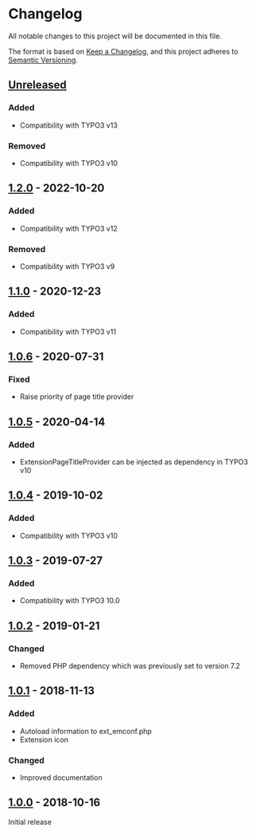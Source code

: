 # Changelog
All notable changes to this project will be documented in this file.

The format is based on [Keep a Changelog](https://keepachangelog.com/en/1.0.0/),
and this project adheres to [Semantic Versioning](https://semver.org/spec/v2.0.0.html).

## [Unreleased]

### Added
- Compatibility with TYPO3 v13

### Removed
- Compatibility with TYPO3 v10

## [1.2.0] - 2022-10-20

### Added
- Compatibility with TYPO3 v12

### Removed
- Compatibility with TYPO3 v9

## [1.1.0] - 2020-12-23

### Added
- Compatibility with TYPO3 v11

## [1.0.6] - 2020-07-31

### Fixed
- Raise priority of page title provider

## [1.0.5] - 2020-04-14

### Added
- ExtensionPageTitleProvider can be injected as dependency in TYPO3 v10

## [1.0.4] - 2019-10-02

### Added
- Compatibility with TYPO3 v10

## [1.0.3] - 2019-07-27

### Added
- Compatibility with TYPO3 10.0

## [1.0.2] - 2019-01-21

### Changed
- Removed PHP dependency which was previously set to version 7.2

## [1.0.1] - 2018-11-13

### Added
- Autoload information to ext_emconf.php
- Extension icon

### Changed
- Improved documentation

## [1.0.0] - 2018-10-16

Initial release


[Unreleased]: https://github.com/brotkrueml/extpagetitle/compare/v1.2.0...HEAD
[1.2.0]: https://github.com/brotkrueml/extpagetitle/compare/v1.1.0...v1.2.0
[1.1.0]: https://github.com/brotkrueml/extpagetitle/compare/v1.0.6...v1.1.0
[1.0.6]: https://github.com/brotkrueml/extpagetitle/compare/v1.0.5...v1.0.6
[1.0.5]: https://github.com/brotkrueml/extpagetitle/compare/v1.0.4...v1.0.5
[1.0.4]: https://github.com/brotkrueml/extpagetitle/compare/v1.0.3...v1.0.4
[1.0.3]: https://github.com/brotkrueml/extpagetitle/compare/v1.0.2...v1.0.3
[1.0.2]: https://github.com/brotkrueml/extpagetitle/compare/v1.0.1...v1.0.2
[1.0.1]: https://github.com/brotkrueml/extpagetitle/compare/v1.0.0...v1.0.1
[1.0.0]: https://github.com/brotkrueml/extpagetitle/releases/tag/v1.0.0
